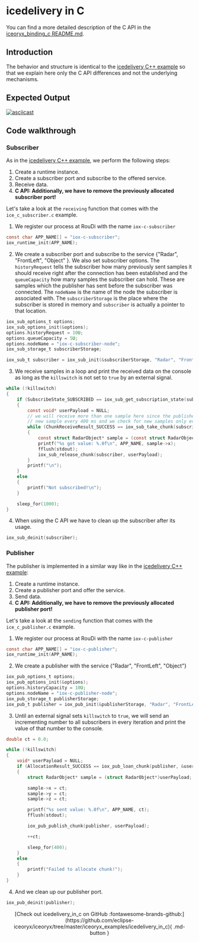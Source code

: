 # icedelivery in C

You can find a more detailed description of the C API in the
[iceoryx_binding_c README.md](https://github.com/eclipse-iceoryx/iceoryx/blob/master/iceoryx_binding_c/README.md).

## Introduction

The behavior and structure is identical to the
[icedelivery C++ example](https://github.com/eclipse-iceoryx/iceoryx/tree/master/iceoryx_examples/icedelivery)
so that we explain here only the C API differences and not the underlying mechanisms.

## Expected Output

[![asciicast](https://asciinema.org/a/407361.svg)](https://asciinema.org/a/407361)

## Code walkthrough

### Subscriber

As in the
[icedelivery C++ example](https://github.com/eclipse-iceoryx/iceoryx/tree/master/iceoryx_examples/icedelivery),
we perform the following steps:

 1. Create a runtime instance.
 2. Create a subscriber port and subscribe to the offered service.
 3. Receive data.
 4. **C API: Additionally, we have to remove the previously allocated subscriber
        port!**

Let's take a look at the `receiving` function that comes with the
`ice_c_subscriber.c` example.

 1. We register our process at RouDi with the name `iox-c-subscriber`

<!--[geoffrey][iceoryx_examples/icedelivery_in_c/ice_c_subscriber.c][create runtime instance]-->
```c
const char APP_NAME[] = "iox-c-subscriber";
iox_runtime_init(APP_NAME);
```

 2. We create a subscriber port and subscribe to the service
    {"Radar", "FrontLeft", "Object" }. We also set subscriber options. The
    `historyRequest` tells the subscriber how many previously sent samples it
    should receive right after the connection has been established and the
    `queueCapacity` how many samples the subscriber can hold. These are samples
    which the publisher has sent before the subscriber was connected. The
    `nodeName` is the name of the node the subscriber is associated with.
    The `subscriberStorage` is the place where the subscriber is stored in
    memory and `subscriber` is actually a pointer to that location.

<!--[geoffrey][iceoryx_examples/icedelivery_in_c/ice_c_subscriber.c][create subscriber port]-->
```c
iox_sub_options_t options;
iox_sub_options_init(&options);
options.historyRequest = 10U;
options.queueCapacity = 5U;
options.nodeName = "iox-c-subscriber-node";
iox_sub_storage_t subscriberStorage;

iox_sub_t subscriber = iox_sub_init(&subscriberStorage, "Radar", "FrontLeft", "Object", &options);
```

 3. We receive samples in a loop and print the received data on the console as
    long as the `killswitch` is not set to `true` by an external signal.

<!--[geoffrey][iceoryx_examples/icedelivery_in_c/ice_c_subscriber.c][receive and print data]-->
```c
while (!killswitch)
{
    if (SubscribeState_SUBSCRIBED == iox_sub_get_subscription_state(subscriber))
    {
        const void* userPayload = NULL;
        // we will receive more than one sample here since the publisher is sending a
        // new sample every 400 ms and we check for new samples only every second
        while (ChunkReceiveResult_SUCCESS == iox_sub_take_chunk(subscriber, &userPayload))
        {
            const struct RadarObject* sample = (const struct RadarObject*)(userPayload);
            printf("%s got value: %.0f\n", APP_NAME, sample->x);
            fflush(stdout);
            iox_sub_release_chunk(subscriber, userPayload);
        }
        printf("\n");
    }
    else
    {
        printf("Not subscribed!\n");
    }

    sleep_for(1000);
}
```

 4. When using the C API we have to clean up the subscriber after
    its usage.

<!--[geoffrey][iceoryx_examples/icedelivery_in_c/ice_c_subscriber.c][cleanup]-->
```c
iox_sub_deinit(subscriber);
```

### Publisher

The publisher is implemented in a similar way like in the
[icedelivery C++ example](https://github.com/eclipse-iceoryx/iceoryx/tree/master/iceoryx_examples/icedelivery):

 1. Create a runtime instance.
 2. Create a publisher port and offer the service.
 3. Send data.
 4. **C API: Additionally, we have to remove the previously allocated publisher
        port!**

Let's take a look at the `sending` function that comes with the
`ice_c_publisher.c` example.

 1. We register our process at RouDi with the name `iox-c-publisher`

<!--[geoffrey][iceoryx_examples/icedelivery_in_c/ice_c_publisher.c][create runtime instance]-->
```c
const char APP_NAME[] = "iox-c-publisher";
iox_runtime_init(APP_NAME);
```

 2. We create a publisher with the service
    {"Radar", "FrontLeft", "Object"}

<!--[geoffrey][iceoryx_examples/icedelivery_in_c/ice_c_publisher.c][create publisher port]-->
```c
iox_pub_options_t options;
iox_pub_options_init(&options);
options.historyCapacity = 10U;
options.nodeName = "iox-c-publisher-node";
iox_pub_storage_t publisherStorage;
iox_pub_t publisher = iox_pub_init(&publisherStorage, "Radar", "FrontLeft", "Object", &options);
```

 3. Until an external signal sets `killswitch` to `true`, we will send an
    incrementing number to all subscribers in every iteration and print the
    value of that number to the console.

<!--[geoffrey][iceoryx_examples/icedelivery_in_c/ice_c_publisher.c][send and print number]-->
```c
double ct = 0.0;

while (!killswitch)
{
    void* userPayload = NULL;
    if (AllocationResult_SUCCESS == iox_pub_loan_chunk(publisher, &userPayload, sizeof(struct RadarObject)))
    {
        struct RadarObject* sample = (struct RadarObject*)userPayload;

        sample->x = ct;
        sample->y = ct;
        sample->z = ct;

        printf("%s sent value: %.0f\n", APP_NAME, ct);
        fflush(stdout);

        iox_pub_publish_chunk(publisher, userPayload);

        ++ct;

        sleep_for(400);
    }
    else
    {
        printf("Failed to allocate chunk!");
    }
}
```

 4. And we clean up our publisher port.

<!--[geoffrey][iceoryx_examples/icedelivery_in_c/ice_c_publisher.c][cleanup]-->
```c
iox_pub_deinit(publisher);
```

<center>
[Check out icedelivery_in_c on GitHub :fontawesome-brands-github:](https://github.com/eclipse-iceoryx/iceoryx/tree/master/iceoryx_examples/icedelivery_in_c){ .md-button }
</center>
